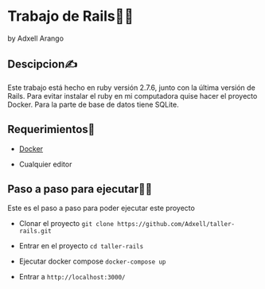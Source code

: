# Trabajo de Rails👩‍💻

by Adxell Arango

## Descipcion✍

Este trabajo está hecho en ruby versión 2.7.6, junto con la última versión de Rails. 
Para evitar instalar el ruby en mi computadora quise hacer el proyecto Docker.
Para la parte de base de datos tiene SQLite. 


## Requerimientos🤚 

* [Docker](https://www.docker.com/)

* Cualquier editor

## Paso a paso para ejecutar🧏‍♂️

Este es el paso a paso para poder ejecutar este proyecto 

* Clonar el proyecto `git clone https://github.com/Adxell/taller-rails.git`

* Entrar en el proyecto `cd taller-rails`

* Ejecutar docker compose `docker-compose up`

* Entrar a `http://localhost:3000/`